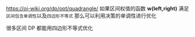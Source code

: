 https://oi-wiki.org/dp/opt/quadrangle/
如果区间权值的函数 **w(left,right)** 满足 `区间包含单调性`以及`四边形不等式`
那么可以利用决策的单调性进行优化

很多区间 DP 都能用四边形不等式优化
